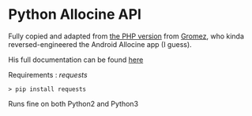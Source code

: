 # Python Allocine API

Fully copied and adapted from [the PHP version](https://github.com/gromez/allocine-api) from [Gromez](https://github.com/gromez), who kinda reversed-engineered the Android Allocine app (I guess).

His full documentation can be found [here](https://wiki.gromez.fr/dev/api/allocine_v3)

Requirements : *requests*

```> pip install requests```

Runs fine on both Python2 and Python3